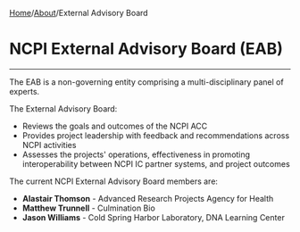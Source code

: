 [Home](https://github.com/NCPITest)/[About](README.md)/External Advisory Board

NCPI External Advisory Board (EAB)
==================================

* * *

The EAB is a non-governing entity comprising a multi-disciplinary panel of experts.

The External Advisory Board:

*   Reviews the goals and outcomes of the NCPI ACC
*   Provides project leadership with feedback and recommendations across NCPI activities
*   Assesses the projects' operations, effectiveness in promoting interoperability between NCPI IC partner systems, and project outcomes

The current NCPI External Advisory Board members are:

*   **Alastair Thomson** - Advanced Research Projects Agency for Health
*   **Matthew Trunnell** - Culmination Bio
*   **Jason Williams** - Cold Spring Harbor Laboratory, DNA Learning Center



